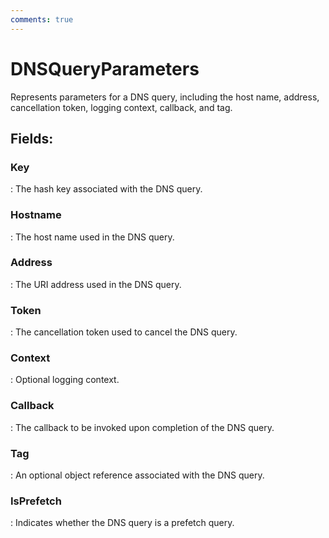 ```yaml
---
comments: true
---
```

# DNSQueryParameters

Represents parameters for a DNS query, including the host name, address, cancellation token, logging context, callback, and tag. 

## **Fields**:
### **Key**
: The hash key associated with the DNS query. 
### **Hostname**
: The host name used in the DNS query. 
### **Address**
: The URI address used in the DNS query. 
### **Token**
: The cancellation token used to cancel the DNS query. 
### **Context**
: Optional logging context. 
### **Callback**
: The callback to be invoked upon completion of the DNS query. 
### **Tag**
: An optional object reference associated with the DNS query. 
### **IsPrefetch**
: Indicates whether the DNS query is a prefetch query. 